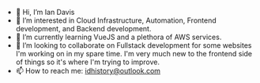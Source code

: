 - 👋 Hi, I’m Ian Davis
- 👀 I’m interested in Cloud Infrastructure, Automation, Frontend development, and Backend development.
- 🌱 I’m currently learning VueJS and a plethora of AWS services.
- 💞️ I’m looking to collaborate on Fullstack development for some websites I'm working on in my spare time. I'm very much new to the frontend side of things so it's where I'm trying to improve.
- 📫 How to reach me: idhistory@outlook.com

<!---
IanD96/IanD96 is a ✨ special ✨ repository because its `README.md` (this file) appears on your GitHub profile.
You can click the Preview link to take a look at your changes.
--->
